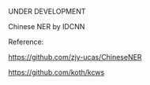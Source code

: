UNDER DEVELOPMENT

Chinese NER by IDCNN


Reference:

https://github.com/zjy-ucas/ChineseNER

https://github.com/koth/kcws

